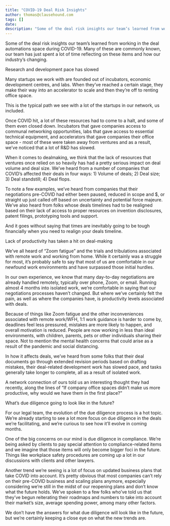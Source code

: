 ```yaml
---
title: "COVID-19 Deal Risk Insights"
author: thomas@clausehound.com
tags: []
date: 
description: "Some of the deal risk insights our team’s learned from working in the deal automations space during COVID-19."
---
```


Some of the deal risk insights our team’s learned from working in the deal automations space during COVID-19. Many of these are commonly known, our team has just spent a lot of time reflecting on these items and how our industry’s changing.

Research and development pace has slowed 

Many startups we work with are founded out of incubators, economic development centres, and labs. When they’ve reached a certain stage, they make their way into an accelerator to scale and then they’re off to renting office space.

This is the typical path we see with a lot of the startups in our network, us included. 

Once COVID hit, a lot of these resources had to come to a halt, and some of them even closed down. Incubators that gave companies access to communal networking opportunities, labs that gave access to essential technical equipment, and accelerators that gave companies their office space - most of these were taken away from ventures and as a result, we’ve noticed that a lot of R&D has slowed.

When it comes to dealmaking, we think that the lack of resources that ventures once relied on so heavily has had a pretty serious impact on deal volume and deal size. We’ve heard from a number of companies that COVID’s affected their deals in four ways: 1) Volume of deals; 2) Deal size; 3) Deal standstill; 4) Deal flops. 

To note a few examples, we’ve heard from companies that their negotiations pre-COVID had either been paused, reduced in scope and $, or straight up just called off based on uncertainty and potential force majeure. We’ve also heard from folks whose deals timelines had to be realigned based on their lack of access to proper resources on invention disclosures, patent filings, prototyping tools and support.

And it goes without saying that times are inevitably going to be tough financially when you need to realign your deals timeline.

Lack of productivity has taken a hit on deal-making

We’ve all heard of “Zoom fatigue” and the trials and tribulations associated with remote work and working from home. While it certainly was a struggle for most, it’s probably safe to say that most of us are comfortable in our newfound work environments and have surpassed those initial hurdles. 

In our own experience, we know that many day-to-day negotiations are already handled remotely, typically over phone, Zoom, or email. Running almost 4 months into isolated work, we’re comfortable in saying that our negotiations processes haven’t changed. But where we’ve certainly felt the pain, as well as where the companies have, is productivity levels associated with deals.

Because of things like Zoom fatigue and the other inconveniences associated with remote work/WFH, 1:1 work guidance is harder to come by, deadlines feel less pressured, mistakes are more likely to happen, and overall motivation is reduced. People are now working in less than ideal environments, with children, parents, pets or other individuals sharing their space. Not to mention the mental health concerns that could arise as a result of the pandemic and social distancing.

In how it affects deals, we’ve heard from some folks that their deal documents go through extended revision periods based on drafting mistakes, their deal-related development work has slowed pace, and tasks generally take longer to complete, all as a result of isolated work.

A network connection of ours told us an interesting thought they had recently, along the lines of “If company office spaces didn’t make us more productive, why would we have them in the first place?”

What’s due diligence going to look like in the future?

For our legal team, the evolution of the due diligence process is a hot topic. We’re already starting to see a lot more focus on due diligence in the deals we’re facilitating, and we’re curious to see how it’ll evolve in coming months. 

One of the big concerns on our mind is due diligence in compliance. We’re being asked by clients to pay special attention to compliance-related items and we imagine that those items will only become bigger foci in the future. Things like workplace safety procedures are coming up a lot in our discussions with clients and other lawyers.

Another trend we’re seeing is a lot of focus on updated business plans that take COVID into account. It’s pretty obvious that most companies can’t rely on their pre-COVID business and scaling plans anymore, especially considering we’re still in the midst of our reopening plans and don’t know what the future holds. We’ve spoken to a few folks who’ve told us that they’ve begun reiterating their roadmaps and numbers to take into account their market’s size, average spending power, among many other factors.

We don’t have the answers for what due diligence will look like in the future, but we’re certainly keeping a close eye on what the new trends are.
